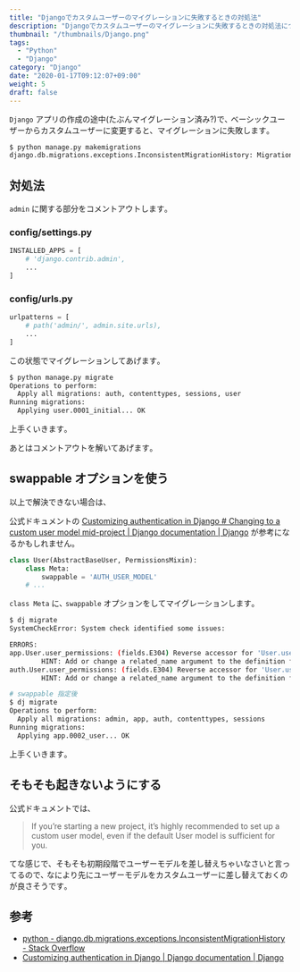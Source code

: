 ```yaml
---
title: "Djangoでカスタムユーザーのマイグレーションに失敗するときの対処法"
description: "Djangoでカスタムユーザーのマイグレーションに失敗するときの対処法について解説します。"
thumbnail: "/thumbnails/Django.png"
tags:
  - "Python"
  - "Django"
category: "Django"
date: "2020-01-17T09:12:07+09:00"
weight: 5
draft: false
---
```


`Django` アプリの作成の途中(たぶんマイグレーション済み?)で､ ベーシックユーザーからカスタムユーザーに変更すると、マイグレーションに失敗します｡

```bash
$ python manage.py makemigrations
django.db.migrations.exceptions.InconsistentMigrationHistory: Migration admin.0001_initial is applied before its dependency user.0001_initial on database 'default'.
```

## 対処法

`admin` に関する部分をコメントアウトします｡

### config/settings.py

```python
INSTALLED_APPS = [
    # 'django.contrib.admin',
    ...
]
```

### config/urls.py

```python
urlpatterns = [
    # path('admin/', admin.site.urls),
    ...
]
```

この状態でマイグレーションしてあげます｡

```bash
$ python manage.py migrate
Operations to perform:
  Apply all migrations: auth, contenttypes, sessions, user
Running migrations:
  Applying user.0001_initial... OK
```

上手くいきます｡

あとはコメントアウトを解いてあげます｡

## swappable オプションを使う

以上で解決できない場合は､

公式ドキュメントの [Customizing authentication in Django # Changing to a custom user model mid-project | Django documentation | Django](https://docs.djangoproject.com/en/3.1/topics/auth/customizing/#changing-to-a-custom-user-model-mid-project) が参考になるかもしれません｡

```python:title=models.py
class User(AbstractBaseUser, PermissionsMixin):
    class Meta:
        swappable = 'AUTH_USER_MODEL'
    # ...
```

`class Meta` に､ `swappable` オプションをしてマイグレーションします｡

```bash
$ dj migrate
SystemCheckError: System check identified some issues:

ERRORS:
app.User.user_permissions: (fields.E304) Reverse accessor for 'User.user_permissions' clashes with reverse accessor for 'User.user_permissions'.
        HINT: Add or change a related_name argument to the definition for 'User.user_permissions' or 'User.user_permissions'.
auth.User.user_permissions: (fields.E304) Reverse accessor for 'User.user_permissions' clashes with reverse accessor for 'User.user_permissions'.
        HINT: Add or change a related_name argument to the definition for 'User.user_permissions' or 'User.user_permissions'.

# swappable 指定後
$ dj migrate
Operations to perform:
  Apply all migrations: admin, app, auth, contenttypes, sessions
Running migrations:
  Applying app.0002_user... OK
```

上手くいきます｡

## そもそも起きないようにする

公式ドキュメントでは､

> If you’re starting a new project, it’s highly recommended to set up a custom user model, even if the default User model is sufficient for you.

てな感じで、そもそも初期段階でユーザーモデルを差し替えちゃいなさいと言ってるので､ なにより先にユーザーモデルをカスタムユーザーに差し替えておくのが良さそうです｡

## 参考

- [python - django.db.migrations.exceptions.InconsistentMigrationHistory - Stack Overflow](https://stackoverflow.com/questions/44651760/django-db-migrations-exceptions-inconsistentmigrationhistory)
- [Customizing authentication in Django | Django documentation | Django](https://docs.djangoproject.com/en/3.1/topics/auth/customizing/)
